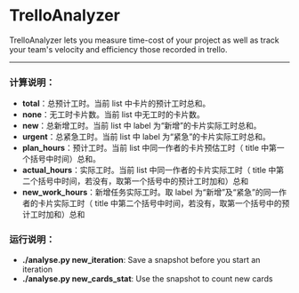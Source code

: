 # TrelloAnalyzer
TrelloAnalyzer lets you measure time-cost of your project as well as track your team's velocity and efficiency those recorded in trello.

---

### 计算说明：
- **total**：总预计工时。当前 list 中卡片的预计工时总和。
- **none**：无工时卡片数。当前 list 中无工时的卡片数。
- **new**：总新增工时。当前 list 中 label 为“新增”的卡片实际工时总和。
- **urgent**：总紧急工时。当前 list 中 label 为“紧急”的卡片实际工时总和。
- **plan_hours**：预计工时。当前 list 中同一作者的卡片预估工时（ title 中第一个括号中时间）总和。
- **actual_hours**：实际工时。当前 list 中同一作者的卡片实际工时（ title 中第二个括号中时间，若没有，取第一个括号中的预计工时加和）总和
- **new_work_hours**：新增任务实际工时。取 label 为“新增”及“紧急”的同一作者的卡片实际工时（ title 中第二个括号中时间，若没有，取第一个括号中的预计工时加和）总和


### 运行说明：
- **./analyse.py new_iteration**: Save a snapshot before you start an iteration
- **./analyse.py new_cards_stat**: Use the snapshot to count new cards